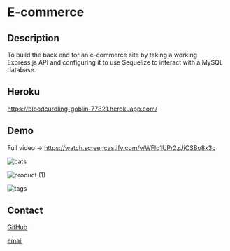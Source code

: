 # E-commerce

## Description
To build the back end for an e-commerce site by taking a working Express.js API and configuring it to use Sequelize to interact with a MySQL database.

## Heroku
https://bloodcurdling-goblin-77821.herokuapp.com/

## Demo
Full video -> https://watch.screencastify.com/v/WFlq1UPr2zJiCSBo8x3c

![cats](https://user-images.githubusercontent.com/87335354/140693196-34f2ef38-c2ee-43e4-b38a-152c9978a41f.gif)

![product (1)](https://user-images.githubusercontent.com/87335354/140693083-7fcf0eb3-6f4e-4983-a223-9c536de63913.gif)

![tags](https://user-images.githubusercontent.com/87335354/140693093-9e93a9e2-0696-48b1-8648-67e675d05e20.gif)


## 

## Contact

[GitHub](https://github.com/pamelac21)

[email](mailto:pamelac021@gmail.com)




















